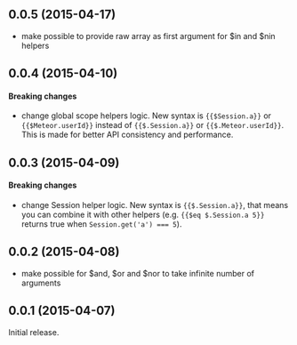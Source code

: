 ## 0.0.5 (2015-04-17)

 - make possible to provide raw array as first argument for $in and $nin helpers

## 0.0.4 (2015-04-10)

#### Breaking changes

 - change global scope helpers logic. New syntax is ```{{$Session.a}}``` or ```{{$Meteor.userId}}``` instead of ```{{$.Session.a}}``` or ```{{$.Meteor.userId}}```. This is made for better API consistency and performance.

## 0.0.3 (2015-04-09)

#### Breaking changes

 - change Session helper logic. New syntax is ```{{$.Session.a}}```, that means you can combine it with other helpers (e.g. ```{{$eq $.Session.a 5}}``` returns true when ```Session.get('a') === 5```).

## 0.0.2 (2015-04-08)

 - make possible for $and, $or and $nor to take infinite number of arguments

## 0.0.1 (2015-04-07)
  
Initial release.
